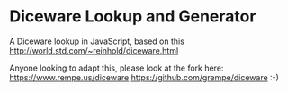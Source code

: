 # Diceware Lookup and Generator
A Diceware lookup in JavaScript, based on this http://world.std.com/~reinhold/diceware.html

Anyone looking to adapt this, please look at the fork here: https://www.rempe.us/diceware https://github.com/grempe/diceware :-)
